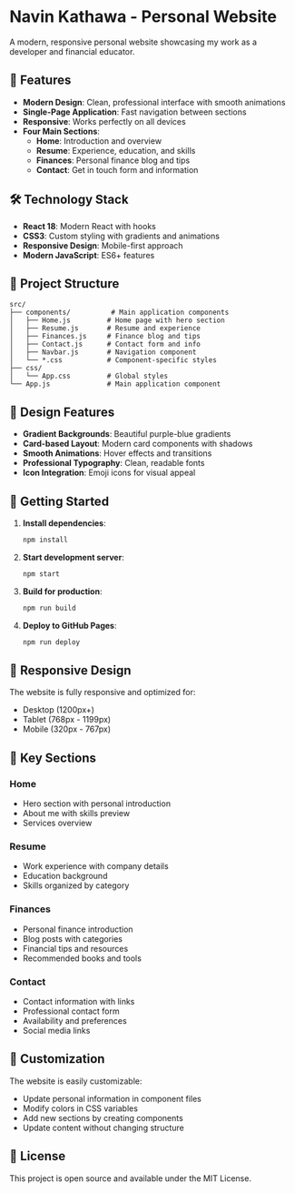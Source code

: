 # Navin Kathawa - Personal Website

A modern, responsive personal website showcasing my work as a developer and financial educator.

## 🚀 Features

- **Modern Design**: Clean, professional interface with smooth animations
- **Single-Page Application**: Fast navigation between sections
- **Responsive**: Works perfectly on all devices
- **Four Main Sections**:
  - **Home**: Introduction and overview
  - **Resume**: Experience, education, and skills
  - **Finances**: Personal finance blog and tips
  - **Contact**: Get in touch form and information

## 🛠️ Technology Stack

- **React 18**: Modern React with hooks
- **CSS3**: Custom styling with gradients and animations
- **Responsive Design**: Mobile-first approach
- **Modern JavaScript**: ES6+ features

## 📁 Project Structure

```
src/
├── components/          # Main application components
│   ├── Home.js         # Home page with hero section
│   ├── Resume.js       # Resume and experience
│   ├── Finances.js     # Finance blog and tips
│   ├── Contact.js      # Contact form and info
│   ├── Navbar.js       # Navigation component
│   └── *.css           # Component-specific styles
├── css/
│   └── App.css         # Global styles
└── App.js              # Main application component
```

## 🎨 Design Features

- **Gradient Backgrounds**: Beautiful purple-blue gradients
- **Card-based Layout**: Modern card components with shadows
- **Smooth Animations**: Hover effects and transitions
- **Professional Typography**: Clean, readable fonts
- **Icon Integration**: Emoji icons for visual appeal

## 🚀 Getting Started

1. **Install dependencies**:
   ```bash
   npm install
   ```

2. **Start development server**:
   ```bash
   npm start
   ```

3. **Build for production**:
   ```bash
   npm run build
   ```

4. **Deploy to GitHub Pages**:
   ```bash
   npm run deploy
   ```

## 📱 Responsive Design

The website is fully responsive and optimized for:
- Desktop (1200px+)
- Tablet (768px - 1199px)
- Mobile (320px - 767px)

## 🎯 Key Sections

### Home
- Hero section with personal introduction
- About me with skills preview
- Services overview

### Resume
- Work experience with company details
- Education background
- Skills organized by category

### Finances
- Personal finance introduction
- Blog posts with categories
- Financial tips and resources
- Recommended books and tools

### Contact
- Contact information with links
- Professional contact form
- Availability and preferences
- Social media links

## 🔧 Customization

The website is easily customizable:
- Update personal information in component files
- Modify colors in CSS variables
- Add new sections by creating components
- Update content without changing structure

## 📄 License

This project is open source and available under the MIT License.

